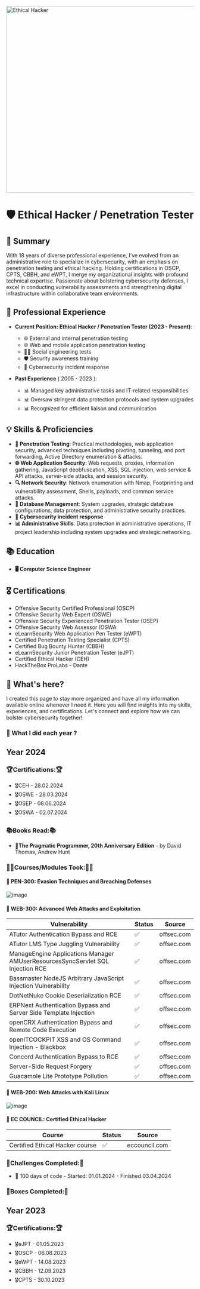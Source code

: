 <img src="https://wallpx.com/image/2020/11/mario-pixel-nintendo-room-night-computer-video-game.jpg" alt="Ethical Hacker" width="1000" height="500"/>

# 🛡️ Ethical Hacker / Penetration Tester

## 🌟 Summary

With 18 years of diverse professional experience, I've evolved from an administrative role to specialize in cybersecurity, with an emphasis on penetration testing and ethical hacking. Holding certifications in OSCP, CPTS, CBBH, and eWPT, I merge my organizational insights with profound technical expertise. Passionate about bolstering cybersecurity defenses, I excel in conducting vulnerability assessments and strengthening digital infrastructure within collaborative team environments.

## 💼 Professional Experience

- **Current Position: Ethical Hacker / Penetration Tester (2023 - Present)**:
  - 🌐 External and internal penetration testing
  - 🌐 Web and mobile application penetration testing
  - 🕵️‍♂️ Social engineering tests
  - 🛡️ Security awareness training
  - 🚨 Cybersecurity incident response
 
- **Past Experience** ( 2005 - 2023 ): 
  - 📊 Managed key administrative tasks and IT-related responsibilities
  - 📊 Oversaw stringent data protection protocols and system upgrades
  - 📊 Recognized for efficient liaison and communication
  
## 💡 Skills & Proficiencies
  
- **🔐 Penetration Testing**: Practical methodologies, web application security, advanced techniques including pivoting, tunneling, and port forwarding, Active Directory enumeration & attacks.
- **🌐 Web Application Security**: Web requests, proxies, information gathering, JavaScript deobfuscation, XSS, SQL injection, web service & API attacks, server-side attacks, and session security.
- **🔍 Network Security**: Network enumeration with Nmap, Footprinting and vulnerability assessment, Shells, payloads, and common service attacks.
- **💾 Database Management**: System upgrades, strategic database configurations, data protection, and administrative security practices.
- **🚨 Cybersecurity incident response**
- **📊 Administrative Skills**: Data protection in administrative operations, IT project leadership including system upgrades and strategic networking.

## 📚 Education
  
- **🖥️ Computer Science Engineer**

## 🎖️ Certifications

- Offensive Security Certified Professional (OSCP)
- Offensive Security Web Expert (OSWE)
- Offensive Security Experienced Penetration Tester (OSEP)
- Offensive Security Web Assessor (OSWA
- eLearnSecurity Web Application Pen Tester (eWPT)
- Certified Penetration Testing Specialist (CPTS)
- Certified Bug Bounty Hunter (CBBH)
- eLearnSecurity Junior Penetration Tester (eJPT)
- Certified Ethical Hacker (CEH)
- HackTheBox ProLabs - Dante

## 🚀 What's here?

I created this page to stay more organized and have all my information available online whenever I need it. Here you will find insights into my skills, experiences, and certifications. Let's connect and explore how we can bolster cybersecurity together!

### 🚀 What I did each year ?

## **Year 2024**
  
### **🏆Certifications:🏆**

 - 🎖️CEH - 28.02.2024
 - 🎖️OSWE - 28.03.2024
 - 🎖️OSEP - 08.06.2024
 - 🎖️OSWA - 02.07.2024


  
### **📚Books Read:📚**
  - 📖**The Pragmatic Programmer, 20th Anniversary Edition** - by David Thomas, Andrew Hunt
  
### **👨‍🎓Courses/Modules Took:👨‍🎓**

#### 🤍 PEN-300: Evasion Techniques and Breaching Defenses
![image](https://github.com/Tajnost/Tajnost/assets/155396761/a1287d96-8075-4253-9054-be8c0fdc0fcf)

  
#### 🤍 WEB-300: Advanced Web Attacks and Exploitation
  
| Vulnerability | Status | Source |
|---------------|--------|--------|
| ATutor Authentication Bypass and RCE | ✅ | offsec.com |
| ATutor LMS Type Juggling Vulnerability | ✅ | offsec.com |
| ManageEngine Applications Manager AMUserResourcesSyncServlet SQL Injection RCE | ✅ | offsec.com |
| Bassmaster NodeJS Arbitrary JavaScript Injection Vulnerability | ✅ | offsec.com |
| DotNetNuke Cookie Deserialization RCE | ✅ | offsec.com |
| ERPNext Authentication Bypass and Server Side Template Injection | ✅ | offsec.com |
| openCRX Authentication Bypass and Remote Code Execution | ✅ | offsec.com |
| openITCOCKPIT XSS and OS Command Injection - Blackbox | ✅ | offsec.com |
| Concord Authentication Bypass to RCE | ✅ | offsec.com |
| Server-Side Request Forgery | ✅ | offsec.com |
| Guacamole Lite Prototype Pollution | ✅ | offsec.com |

#### 🤍 WEB-200: Web Attacks with Kali Linux
![image](https://github.com/Tajnost/Tajnost/assets/155396761/e670b139-0096-4368-bad5-4222aca3cb77)


#### 🤍 EC COUNCIL: Certified Ethical Hacker

| Course | Status | Source |
|---------------|--------|--------|
| Certified Ethical Hacker course| ✅ | eccouncil.com |



### **💉Challenges Completed:💉**
- 🙈 100 days of code - Started: 01.01.2024 - Finished 03.04.2024
  
### **💊Boxes Completed:💊**
   
  





## **Year 2023**
  
### **🏆Certifications:🏆**
  - 🎖️eJPT - 01.05.2023
  - 🎖️OSCP - 06.08.2023
  - 🎖️eWPT - 14.08.2023
  - 🎖️CBBH - 12.09.2023
  - 🎖️CPTS - 30.10.2023



